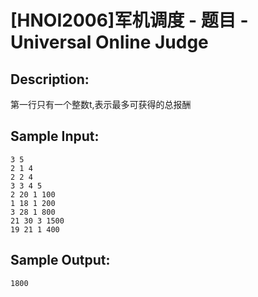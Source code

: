 # [HNOI2006]军机调度 - 题目 - Universal Online Judge

## Description: 

第一行只有一个整数t,表示最多可获得的总报酬


## Sample Input: 
```
3 5
2 1 4
2 2 4
3 3 4 5
2 20 1 100 
1 18 1 200 
3 28 1 800 
21 30 3 1500 
19 21 1 400 
```

## Sample Output: 
```
1800
```

